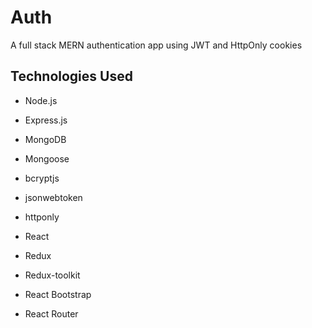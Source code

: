 # Auth
A full stack MERN authentication app using JWT and HttpOnly cookies

## Technologies Used
- Node.js
- Express.js
- MongoDB
- Mongoose

- bcryptjs
- jsonwebtoken
- httponly

- React
- Redux
- Redux-toolkit
- React Bootstrap
- React Router